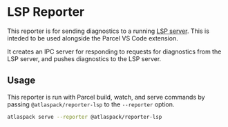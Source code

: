 # LSP Reporter

This reporter is for sending diagnostics to a running [LSP server](../../utils/atlaspack-lsp/). This is inteded to be used alongside the Parcel VS Code extension.

It creates an IPC server for responding to requests for diagnostics from the LSP server, and pushes diagnostics to the LSP server.

## Usage

This reporter is run with Parcel build, watch, and serve commands by passing `@atlaspack/reporter-lsp` to the `--reporter` option.

```sh
atlaspack serve --reporter @atlaspack/reporter-lsp
```
